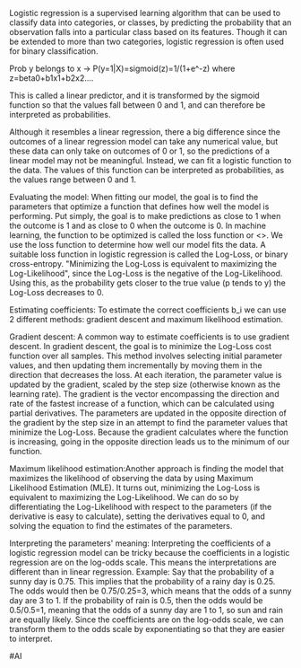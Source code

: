 Logistic regression is a supervised learning algorithm that can be used to classify data into categories, or classes, by predicting the probability that an observation falls into a particular class based on its features.
Though it can be extended to more than two categories, logistic regression is often used for binary classification.

Prob y belongs to x -> P(y=1|X)=sigmoid(z)=1/(1+e^-z)
where z=beta0+b1x1+b2x2....

This is called a linear predictor, and it is transformed by the sigmoid function so that the values fall between 0 and 1, and can therefore be interpreted as probabilities.

Although it resembles a linear regression, there a big difference since the outcomes of a linear regression model can take any numerical value, but these data can only take on outcomes of 0 or 1, so the predictions of a linear model may not be meaningful. Instead, we can fit a logistic function to the data. The values of this function can be interpreted as probabilities, as the values range between 0 and 1.

Evaluating the model:
When fitting our model, the goal is to find the parameters that optimize a function that defines how well the model is performing. Put simply, the goal is to make predictions as close to 1 when the outcome is 1 and as close to 0 when the outcome is 0. In machine learning, the function to be optimized is called the loss function or <<cost function>>. We use the loss function to determine how well our model fits the data.
A suitable loss function in logistic regression is called the Log-Loss, or binary cross-entropy. 
"Minimizing the Log-Loss is equivalent to maximizing the Log-Likelihood", since the Log-Loss is the negative of the Log-Likelihood.
Using this, as the probability gets closer to the true value (p tends to y) the Log-Loss decreases to 0.

Estimating coefficients:
To estimate the correct coefficients b_i we can use 2 different methods: gradient descent and maximum likelihood estimation.

Gradient descent: A common way to estimate coefficients is to use gradient descent. In gradient descent, the goal is to minimize the Log-Loss cost function over all samples. This method involves selecting initial parameter values, and then updating them incrementally by moving them in the direction that decreases the loss. At each iteration, the parameter value is updated by the gradient, scaled by the step size (otherwise known as the learning rate). The gradient is the vector encompassing the direction and rate of the fastest increase of a function, which can be calculated using partial derivatives. The parameters are updated in the opposite direction of the gradient by the step size in an attempt to find the parameter values that minimize the Log-Loss.
Because the gradient calculates where the function is increasing, going in the opposite direction leads us to the minimum of our function.


Maximum likelihood estimation:Another approach is finding the model that maximizes the likelihood of observing the data by using Maximum Likelihood Estimation (MLE). It turns out, minimizing the Log-Loss is equivalent to maximizing the Log-Likelihood. We can do so by differentiating the Log-Likelihood with respect to the parameters (if the derivative is easy to calculate), setting the derivatives equal to 0, and solving the equation to find the estimates of the parameters.

Interpreting the parameters' meaning: Interpreting the coefficients of a logistic regression model can be tricky because the coefficients in a logistic regression are on the log-odds scale. This means the interpretations are different than in linear regression.
Example: Say that the probability of a sunny day is 0.75. This implies that the probability of a rainy day is 0.25. The odds would then be 0.75/0.25=3, which means that the odds of a sunny day are 3 to 1. If the probability of rain is 0.5, then the odds would be 0.5/0.5=1, meaning that the odds of a sunny day are 1 to 1, so sun and rain are equally likely.
Since the coefficients are on the log-odds scale, we can transform them to the odds scale by exponentiating so that they are easier to interpret.

#AI 